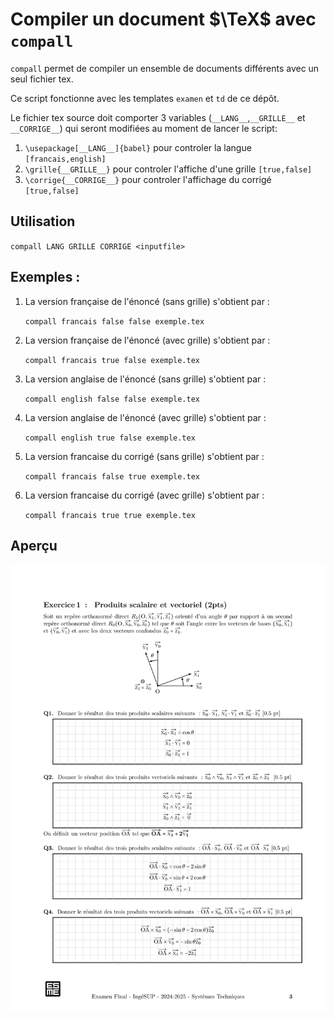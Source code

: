 # Compiler un document $\TeX$ avec `compall`

`compall` permet de compiler un ensemble de documents différents avec un seul fichier tex.

Ce script fonctionne avec les templates `examen` et `td` de ce dépôt.

Le fichier tex source doit comporter 3 variables (`__LANG__`,`__GRILLE__` et `__CORRIGE__`) qui seront modifiées au moment de lancer le script:

1. `\usepackage[__LANG__]{babel}` pour controler la langue `[francais,english]`
2. `\grille{__GRILLE__}`  pour controler l'affiche d'une grille `[true,false]`
3. `\corrige{__CORRIGE__}` pour controler l'affichage du corrigé `[true,false]`

## Utilisation 

`compall LANG GRILLE CORRIGE <inputfile>`

## Exemples :

1. La version française de l'énoncé (sans grille) s'obtient par :

    `compall francais false false exemple.tex`

2. La version française de l'énoncé (avec grille) s'obtient par :

    `compall francais true false exemple.tex`

3. La version anglaise de l'énoncé (sans grille) s'obtient par :

    `compall english false false exemple.tex`

4. La version anglaise de l'énoncé (avec grille) s'obtient par :

    `compall english true false exemple.tex`

5. La version francaise du corrigé (sans grille) s'obtient par :

    `compall francais false true exemple.tex`

5. La version francaise du corrigé (avec grille) s'obtient par :

    `compall francais true true exemple.tex`

## Aperçu
<img src="../img/exemple_francais_grille_corrige-0.png" width="800" class="center">
